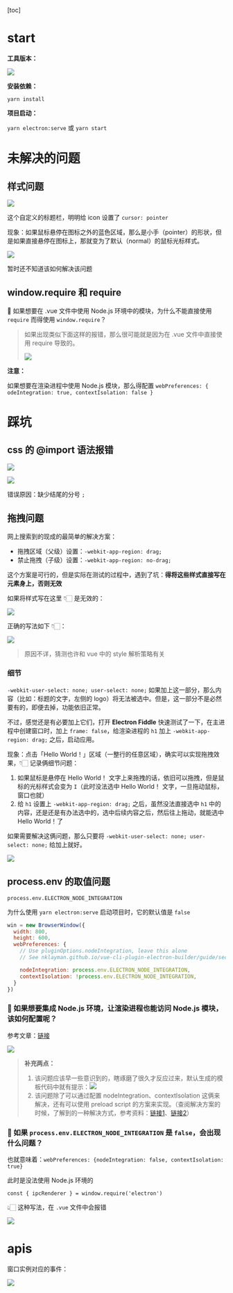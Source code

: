[toc]

# start

**工具版本：**

![](https://raw.githubusercontent.com/123taojiale/dahuyou_picture/main/blogs/202208051543978.png)

**安装依赖：**

`yarn install`

**项目启动：**

`yarn electron:serve` 或 `yarn start`

# 未解决的问题

## 样式问题

![](https://raw.githubusercontent.com/123taojiale/dahuyou_picture/main/blogs/202208061034178.png)

这个自定义的标题栏，明明给 icon 设置了 `cursor: pointer`

现象：如果鼠标悬停在图标之外的蓝色区域，那么是小手（pointer）的形状，但是如果直接悬停在图标上，那就变为了默认（normal）的鼠标光标样式。

![](https://raw.githubusercontent.com/123taojiale/dahuyou_picture/main/blogs/202208061038588.gif)

暂时还不知道该如何解决该问题

## window.require 和 require

🤔 如果想要在 .vue 文件中使用 Node.js 环境中的模块，为什么不能直接使用 `require` 而得使用 `window.require`？

> 如果出现类似下面这样的报错，那么很可能就是因为在 .vue 文件中直接使用 require 导致的。
>
> ![](https://raw.githubusercontent.com/123taojiale/dahuyou_picture/main/blogs/202208082236485.png)

**注意：**

如果想要在渲染进程中使用 Node.js 模块，那么得配置 `webPreferences: { odeIntegration: true, contextIsolation: false }`

# 踩坑

## css 的 @import 语法报错

![](https://raw.githubusercontent.com/123taojiale/dahuyou_picture/main/blogs/202208060729619.png)

![](https://raw.githubusercontent.com/123taojiale/dahuyou_picture/main/blogs/202208060730816.png)

错误原因：缺少结尾的分号 `;`

## 拖拽问题

网上搜索到的现成的最简单的解决方案：
- 拖拽区域（父级）设置：`-webkit-app-region: drag;`
- 禁止拖拽（子级）设置：`-webkit-app-region: no-drag;`

这个方案是可行的，但是实际在测试的过程中，遇到了坑：**得将这些样式直接写在元素身上，否则无效**

如果将样式写在这里 👇🏻 是无效的：

![](https://raw.githubusercontent.com/123taojiale/dahuyou_picture/main/blogs/202208061043157.png)

正确的写法如下 👇🏻：

![](https://raw.githubusercontent.com/123taojiale/dahuyou_picture/main/blogs/202208061044408.png)

> 原因不详，猜测也许和 vue 中的 style 解析策略有关

### 细节

`-webkit-user-select: none; user-select: none;` 如果加上这一部分，那么内容（比如：标题的文字，左侧的 logo）将无法被选中。但是，这一部分不是必然要有的，即便去掉，功能依旧正常。

不过，感觉还是有必要加上它们，打开 **Electron Fiddle** 快速测试了一下，在主进程中创建窗口时，加上 `frame: false`，给渲染进程的 `h1` 加上 `-webkit-app-region: drag;` 之后，启动应用。

现象：点击「Hello World！」区域（一整行的任意区域），确实可以实现拖拽效果，👇🏻 记录俩细节问题：
1. 如果鼠标是悬停在 Hello World！ 文字上来拖拽的话，依旧可以拖拽，但是鼠标的光标样式会变为 `I`（此时没法选中 Hello World！ 文字，一旦拖动鼠标，窗口也就）
2. 给 `h1` 设置上 `-webkit-app-region: drag;` 之后，虽然没法直接选中 `h1` 中的内容，还是还是有办法选中的，选中后续内容之后，然后往上拖动，就能选中 Hello World！了

如果需要解决这俩问题，那么只要将 `-webkit-user-select: none; user-select: none;` 给加上就好。

![](https://raw.githubusercontent.com/123taojiale/dahuyou_picture/main/blogs/202208061052406.png)

## process.env 的取值问题

`process.env.ELECTRON_NODE_INTEGRATION`

为什么使用 `yarn electron:serve` 启动项目时，它的默认值是 `false`

```js
win = new BrowserWindow({
  width: 800,
  height: 600,
  webPreferences: {
    // Use pluginOptions.nodeIntegration, leave this alone
    // See nklayman.github.io/vue-cli-plugin-electron-builder/guide/security.html#node-integration for more info

    nodeIntegration: process.env.ELECTRON_NODE_INTEGRATION,
    contextIsolation: !process.env.ELECTRON_NODE_INTEGRATION,
  }
})
```

### 🤔 如果想要集成 Node.js 环境，让渲染进程也能访问 Node.js 模块，该如何配置呢？

参考文章：[链接](https://nklayman.github.io/vue-cli-plugin-electron-builder/guide/security.html)

![](https://raw.githubusercontent.com/123taojiale/dahuyou_picture/main/blogs/202208082241459.png)

> **补充两点：**
> 1. 该问题应该早一些意识到的，瞎琢磨了很久才反应过来，默认生成的模板代码中就有提示：![](https://raw.githubusercontent.com/123taojiale/dahuyou_picture/main/blogs/202208082245560.png)
> 2. 该问题除了可以通过配置 nodeIntegration、contextIsolation 这俩来解决，还有可以使用 preload script 的方案来实现。（查阅解决方案的时候，了解到的一种解决方式，参考资料：[链接1](https://nklayman.github.io/vue-cli-plugin-electron-builder/guide/guide.html#preload-files)、[链接2](https://nklayman.github.io/vue-cli-plugin-electron-builder/guide/security.html#node-integration)）

### 🤔 如果 `process.env.ELECTRON_NODE_INTEGRATION` 是 `false`，会出现什么问题？

也就意味着：`webPreferences: {nodeIntegration: false, contextIsolation: true}`

此时是没法使用 Node.js 环境的

`const { ipcRenderer } = window.require('electron')`

👆🏻 这种写法，在 `.vue` 文件中会报错

![](https://raw.githubusercontent.com/123taojiale/dahuyou_picture/main/blogs/202208082232976.png)

# apis

窗口实例对应的事件：

![](https://raw.githubusercontent.com/123taojiale/dahuyou_picture/main/blogs/202208081513625.png)